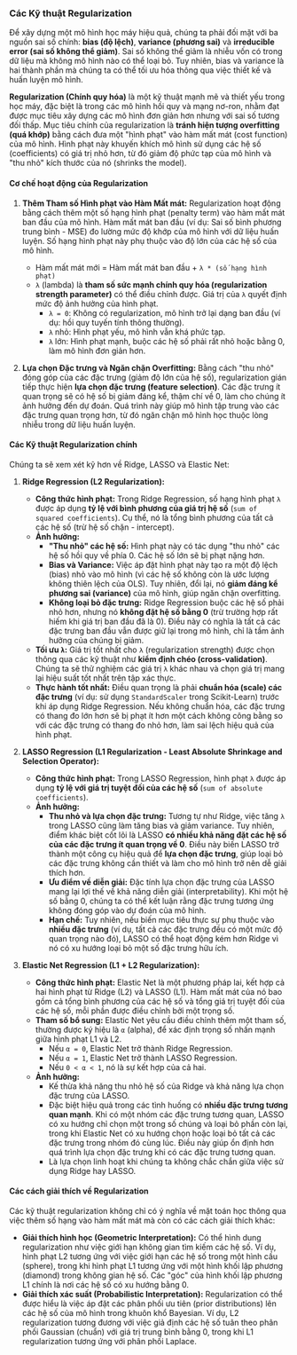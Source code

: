 ###  Các Kỹ thuật Regularization

Để xây dựng một mô hình học máy hiệu quả, chúng ta phải đối mặt với ba nguồn sai số chính: **bias (độ lệch)**, **variance (phương sai)** và **irreducible error (sai số không thể giảm)**. Sai số không thể giảm là nhiễu vốn có trong dữ liệu mà không mô hình nào có thể loại bỏ. Tuy nhiên, bias và variance là hai thành phần mà chúng ta có thể tối ưu hóa thông qua việc thiết kế và huấn luyện mô hình.

**Regularization (Chính quy hóa)** là một kỹ thuật mạnh mẽ và thiết yếu trong học máy, đặc biệt là trong các mô hình hồi quy và mạng nơ-ron, nhằm đạt được mục tiêu xây dựng các mô hình đơn giản hơn nhưng với sai số tương đối thấp. Mục tiêu chính của regularization là **tránh hiện tượng overfitting (quá khớp)** bằng cách đưa một "hình phạt" vào hàm mất mát (cost function) của mô hình. Hình phạt này khuyến khích mô hình sử dụng các hệ số (coefficients) có giá trị nhỏ hơn, từ đó giảm độ phức tạp của mô hình và "thu nhỏ" kích thước của nó (shrinks the model).

#### Cơ chế hoạt động của Regularization

1.  **Thêm Tham số Hình phạt vào Hàm Mất mát:**
    Regularization hoạt động bằng cách thêm một số hạng hình phạt (penalty term) vào hàm mất mát ban đầu của mô hình. Hàm mất mát ban đầu (ví dụ: Sai số bình phương trung bình - MSE) đo lường mức độ khớp của mô hình với dữ liệu huấn luyện. Số hạng hình phạt này phụ thuộc vào độ lớn của các hệ số của mô hình.
    *   Hàm mất mát mới = Hàm mất mát ban đầu + `λ * (số hạng hình phạt)`
    *   `λ` (lambda) là **tham số sức mạnh chính quy hóa (regularization strength parameter)** có thể điều chỉnh được. Giá trị của `λ` quyết định mức độ ảnh hưởng của hình phạt.
        *   `λ = 0`: Không có regularization, mô hình trở lại dạng ban đầu (ví dụ: hồi quy tuyến tính thông thường).
        *   `λ` nhỏ: Hình phạt yếu, mô hình vẫn khá phức tạp.
        *   `λ` lớn: Hình phạt mạnh, buộc các hệ số phải rất nhỏ hoặc bằng 0, làm mô hình đơn giản hơn.

2.  **Lựa chọn Đặc trưng và Ngăn chặn Overfitting:**
    Bằng cách "thu nhỏ" đóng góp của các đặc trưng (giảm độ lớn của hệ số), regularization gián tiếp thực hiện **lựa chọn đặc trưng (feature selection)**. Các đặc trưng ít quan trọng sẽ có hệ số bị giảm đáng kể, thậm chí về 0, làm cho chúng ít ảnh hưởng đến dự đoán. Quá trình này giúp mô hình tập trung vào các đặc trưng quan trọng hơn, từ đó ngăn chặn mô hình học thuộc lòng nhiễu trong dữ liệu huấn luyện.

#### Các Kỹ thuật Regularization chính

Chúng ta sẽ xem xét kỹ hơn về Ridge, LASSO và Elastic Net:

1.  **Ridge Regression (L2 Regularization):**
    *   **Công thức hình phạt:** Trong Ridge Regression, số hạng hình phạt `λ` được áp dụng **tỷ lệ với bình phương của giá trị hệ số** (`sum of squared coefficients`). Cụ thể, nó là tổng bình phương của tất cả các hệ số (trừ hệ số chặn - intercept).
    *   **Ảnh hưởng:**
        *   **"Thu nhỏ" các hệ số:** Hình phạt này có tác dụng "thu nhỏ" các hệ số hồi quy về phía 0. Các hệ số lớn sẽ bị phạt nặng hơn.
        *   **Bias và Variance:** Việc áp đặt hình phạt này tạo ra một độ lệch (bias) nhỏ vào mô hình (vì các hệ số không còn là ước lượng không thiên lệch của OLS). Tuy nhiên, đổi lại, nó **giảm đáng kể phương sai (variance)** của mô hình, giúp ngăn chặn overfitting.
        *   **Không loại bỏ đặc trưng:** Ridge Regression buộc các hệ số phải nhỏ hơn, nhưng nó **không đặt hệ số bằng 0** (trừ trường hợp rất hiếm khi giá trị ban đầu đã là 0). Điều này có nghĩa là tất cả các đặc trưng ban đầu vẫn được giữ lại trong mô hình, chỉ là tầm ảnh hưởng của chúng bị giảm.
    *   **Tối ưu `λ`:** Giá trị tốt nhất cho `λ` (regularization strength) được chọn thông qua các kỹ thuật như **kiểm định chéo (cross-validation)**. Chúng ta sẽ thử nghiệm các giá trị `λ` khác nhau và chọn giá trị mang lại hiệu suất tốt nhất trên tập xác thực.
    *   **Thực hành tốt nhất:** Điều quan trọng là phải **chuẩn hóa (scale) các đặc trưng** (ví dụ: sử dụng `StandardScaler` trong Scikit-Learn) trước khi áp dụng Ridge Regression. Nếu không chuẩn hóa, các đặc trưng có thang đo lớn hơn sẽ bị phạt ít hơn một cách không công bằng so với các đặc trưng có thang đo nhỏ hơn, làm sai lệch hiệu quả của hình phạt.

2.  **LASSO Regression (L1 Regularization - Least Absolute Shrinkage and Selection Operator):**
    *   **Công thức hình phạt:** Trong LASSO Regression, hình phạt `λ` được áp dụng **tỷ lệ với giá trị tuyệt đối của các hệ số** (`sum of absolute coefficients`).
    *   **Ảnh hưởng:**
        *   **Thu nhỏ và lựa chọn đặc trưng:** Tương tự như Ridge, việc tăng `λ` trong LASSO cũng làm tăng bias và giảm variance. Tuy nhiên, điểm khác biệt cốt lõi là LASSO **có nhiều khả năng đặt các hệ số của các đặc trưng ít quan trọng về 0**. Điều này biến LASSO trở thành một công cụ hiệu quả để **lựa chọn đặc trưng**, giúp loại bỏ các đặc trưng không cần thiết và làm cho mô hình trở nên dễ giải thích hơn.
        *   **Ưu điểm về diễn giải:** Đặc tính lựa chọn đặc trưng của LASSO mang lại lợi thế về khả năng diễn giải (interpretability). Khi một hệ số bằng 0, chúng ta có thể kết luận rằng đặc trưng tương ứng không đóng góp vào dự đoán của mô hình.
        *   **Hạn chế:** Tuy nhiên, nếu biến mục tiêu thực sự phụ thuộc vào **nhiều đặc trưng** (ví dụ, tất cả các đặc trưng đều có một mức độ quan trọng nào đó), LASSO có thể hoạt động kém hơn Ridge vì nó có xu hướng loại bỏ một số đặc trưng hữu ích.

3.  **Elastic Net Regression (L1 + L2 Regularization):**
    *   **Công thức hình phạt:** Elastic Net là một phương pháp lai, kết hợp cả hai hình phạt từ Ridge (L2) và LASSO (L1). Hàm mất mát của nó bao gồm cả tổng bình phương của các hệ số và tổng giá trị tuyệt đối của các hệ số, mỗi phần được điều chỉnh bởi một trọng số.
    *   **Tham số bổ sung:** Elastic Net yêu cầu điều chỉnh thêm một tham số, thường được ký hiệu là `α` (alpha), để xác định trọng số nhấn mạnh giữa hình phạt L1 và L2.
        *   Nếu `α = 0`, Elastic Net trở thành Ridge Regression.
        *   Nếu `α = 1`, Elastic Net trở thành LASSO Regression.
        *   Nếu `0 < α < 1`, nó là sự kết hợp của cả hai.
    *   **Ảnh hưởng:**
        *   Kế thừa khả năng thu nhỏ hệ số của Ridge và khả năng lựa chọn đặc trưng của LASSO.
        *   Đặc biệt hiệu quả trong các tình huống có **nhiều đặc trưng tương quan mạnh**. Khi có một nhóm các đặc trưng tương quan, LASSO có xu hướng chỉ chọn một trong số chúng và loại bỏ phần còn lại, trong khi Elastic Net có xu hướng chọn hoặc loại bỏ tất cả các đặc trưng trong nhóm đó cùng lúc. Điều này giúp ổn định hơn quá trình lựa chọn đặc trưng khi có các đặc trưng tương quan.
        *   Là lựa chọn linh hoạt khi chúng ta không chắc chắn giữa việc sử dụng Ridge hay LASSO.

#### Các cách giải thích về Regularization

Các kỹ thuật regularization không chỉ có ý nghĩa về mặt toán học thông qua việc thêm số hạng vào hàm mất mát mà còn có các cách giải thích khác:

*   **Giải thích hình học (Geometric Interpretation):** Có thể hình dung regularization như việc giới hạn không gian tìm kiếm các hệ số. Ví dụ, hình phạt L2 tương ứng với việc giới hạn các hệ số trong một hình cầu (sphere), trong khi hình phạt L1 tương ứng với một hình khối lập phương (diamond) trong không gian hệ số. Các "góc" của hình khối lập phương L1 chính là nơi các hệ số có xu hướng bằng 0.
*   **Giải thích xác suất (Probabilistic Interpretation):** Regularization có thể được hiểu là việc áp đặt các phân phối ưu tiên (prior distributions) lên các hệ số của mô hình trong khuôn khổ Bayesian. Ví dụ, L2 regularization tương đương với việc giả định các hệ số tuân theo phân phối Gaussian (chuẩn) với giá trị trung bình bằng 0, trong khi L1 regularization tương ứng với phân phối Laplace.
